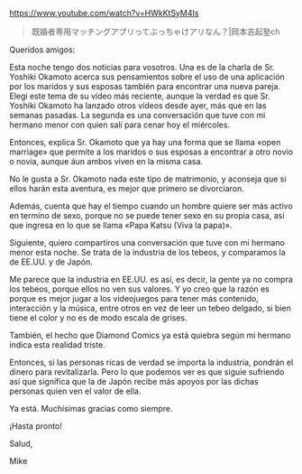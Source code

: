 https://www.youtube.com/watch?v=HWkKtSyM4Is

> 既婚者専用マッチングアプリってぶっちゃけアリなん？|岡本吉起塾ch

Queridos amigos:

Esta noche tengo dos noticias para vosotros. Una es de la charla de Sr. Yoshiki Okamoto acerca sus pensamientos sobre el uso de una aplicación por los maridos y sus esposas también para encontrar una nueva pareja. Elegí este tema de su vídeo más reciente, aunque la verdad es que Sr. Yoshiki Okamoto ha lanzado otros vídeos desde ayer, más que en las semanas pasadas. La segunda es una conversación que tuve con mi hermano menor con quien salí para cenar hoy el miércoles.

Entonces, explica Sr. Okamoto que ya hay una forma que se llama «open marriage» que permite a los maridos o sus esposas a encontrar a otro novio o novia, aunque áun ambos viven en la misma casa. 

No le gusta a Sr. Okamoto nada este tipo de matrimonio, y aconseja que si ellos harán esta aventura, es mejor que primero se divorciaron. 

Además, cuenta que hay el tiempo cuando un hombre quiere ser más activo en termino de sexo, porque no se puede tener sexo en su propia casa, así que ingresa en lo que se llama «Papa Katsu (Viva la papa)».

Siguiente, quiero compartiros una conversación que tuve con mi hermano menor esta noche. Se trata de la industria de los tebeos, y comparamos la de EE.UU. y de Japón. 

Me parece que la industria en EE.UU. es así, es decir, la gente ya no compra los tebeos, porque ellos no ven sus valores. Y yo creo que la razón es porque es mejor jugar a los videojuegos para tener más contenido, interacción y la música, entre otros en vez de leer un tebeo delgado, si bien tiene el color y no es de modo escala de grises.

También, el hecho que Diamond Comics ya está quiebra según mi hermano indica esta realidad triste.

Entonces, si las personas ricas de verdad se importa la industria, pondrán el dinero para revitalizarla. Pero lo que podemos ver es que siguie sufriendo así que significa que la de Japón recibe más apoyos por las dichas personas quien ven el valor de ella.

Ya está. Muchísimas gracias como siempre.

¡Hasta pronto!

Salud,

Mike
